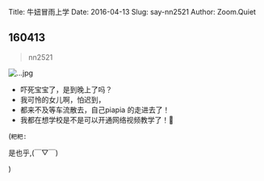 Title: 牛妞冒雨上学
Date: 2016-04-13
Slug: say-nn2521
Author: Zoom.Quiet


## 160413
> nn2521

![...jpg](http://zoomquiet.qiniucdn.com/niuniu-albums/nn2016/160413-nn2521.jpg?imageView2/2/w/420)

- 吓死宝宝了，是到晚上了吗？
- 我可怜的女儿啊，怕迟到，
- 都来不及等车流散去，自己piapia 的走进去了！
- 我都在想学校是不是可以开通网络视频教学了！🤔


(`粑粑:` 

是也乎,(￣▽￣)


)
